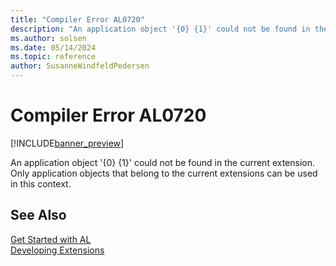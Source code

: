 ```yaml
---
title: "Compiler Error AL0720"
description: "An application object '{0} {1}' could not be found in the current extension."
ms.author: solsen
ms.date: 05/14/2024
ms.topic: reference
author: SusanneWindfeldPedersen
---
```

[//]: # (START>DO_NOT_EDIT)
[//]: # (IMPORTANT:Do not edit any of the content between here and the END>DO_NOT_EDIT.)
[//]: # (Any modifications should be made in the .xml files in the ModernDev repo.)
# Compiler Error AL0720

[!INCLUDE[banner_preview](../includes/banner_preview.md)]

An application object '{0} {1}' could not be found in the current extension. Only application objects that belong to the current extensions can be used in this context.


[//]: # (IMPORTANT: END>DO_NOT_EDIT)
## See Also  
[Get Started with AL](../devenv-get-started.md)  
[Developing Extensions](../devenv-dev-overview.md)  